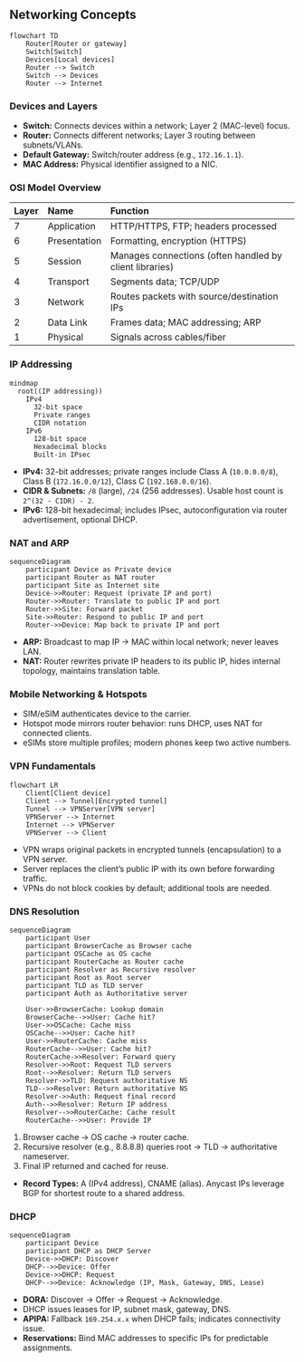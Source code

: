 ## Networking Concepts

```mermaid
flowchart TD
    Router[Router or gateway]
    Switch[Switch]
    Devices[Local devices]
    Router --> Switch
    Switch --> Devices
    Router --> Internet
```

### Devices and Layers

- **Switch:** Connects devices within a network; Layer 2 (MAC-level) focus.
- **Router:** Connects different networks; Layer 3 routing between subnets/VLANs.
- **Default Gateway:** Switch/router address (e.g., `172.16.1.1`).
- **MAC Address:** Physical identifier assigned to a NIC.

### OSI Model Overview

| Layer | Name | Function |
| :--- | :--- | :--- |
| 7 | Application | HTTP/HTTPS, FTP; headers processed |
| 6 | Presentation | Formatting, encryption (HTTPS) |
| 5 | Session | Manages connections (often handled by client libraries) |
| 4 | Transport | Segments data; TCP/UDP |
| 3 | Network | Routes packets with source/destination IPs |
| 2 | Data Link | Frames data; MAC addressing; ARP |
| 1 | Physical | Signals across cables/fiber |

### IP Addressing

```mermaid
mindmap
  root((IP addressing))
    IPv4
      32-bit space
      Private ranges
      CIDR notation
    IPv6
      128-bit space
      Hexadecimal blocks
      Built-in IPsec
```

- **IPv4:** 32-bit addresses; private ranges include Class A (`10.0.0.0/8`), Class B (`172.16.0.0/12`), Class C (`192.168.0.0/16`).
- **CIDR & Subnets:** `/8` (large), `/24` (256 addresses). Usable host count is `2^(32 - CIDR) - 2`.
- **IPv6:** 128-bit hexadecimal; includes IPsec, autoconfiguration via router advertisement, optional DHCP.

### NAT and ARP

```mermaid
sequenceDiagram
    participant Device as Private device
    participant Router as NAT router
    participant Site as Internet site
    Device->>Router: Request (private IP and port)
    Router->>Router: Translate to public IP and port
    Router->>Site: Forward packet
    Site->>Router: Respond to public IP and port
    Router->>Device: Map back to private IP and port
```

- **ARP:** Broadcast to map IP → MAC within local network; never leaves LAN.
- **NAT:** Router rewrites private IP headers to its public IP, hides internal topology, maintains translation table.

### Mobile Networking & Hotspots

- SIM/eSIM authenticates device to the carrier.
- Hotspot mode mirrors router behavior: runs DHCP, uses NAT for connected clients.
- eSIMs store multiple profiles; modern phones keep two active numbers.

### VPN Fundamentals

```mermaid
flowchart LR
    Client[Client device]
    Client --> Tunnel[Encrypted tunnel]
    Tunnel --> VPNServer[VPN server]
    VPNServer --> Internet
    Internet --> VPNServer
    VPNServer --> Client
```

- VPN wraps original packets in encrypted tunnels (encapsulation) to a VPN server.
- Server replaces the client’s public IP with its own before forwarding traffic.
- VPNs do not block cookies by default; additional tools are needed.

### DNS Resolution

```mermaid
sequenceDiagram
    participant User
    participant BrowserCache as Browser cache
    participant OSCache as OS cache
    participant RouterCache as Router cache
    participant Resolver as Recursive resolver
    participant Root as Root server
    participant TLD as TLD server
    participant Auth as Authoritative server

    User->>BrowserCache: Lookup domain
    BrowserCache-->>User: Cache hit?
    User->>OSCache: Cache miss
    OSCache-->>User: Cache hit?
    User->>RouterCache: Cache miss
    RouterCache-->>User: Cache hit?
    RouterCache->>Resolver: Forward query
    Resolver->>Root: Request TLD servers
    Root-->>Resolver: Return TLD servers
    Resolver->>TLD: Request authoritative NS
    TLD-->>Resolver: Return authoritative NS
    Resolver->>Auth: Request final record
    Auth-->>Resolver: Return IP address
    Resolver-->>RouterCache: Cache result
    RouterCache-->>User: Provide IP
```

1. Browser cache → OS cache → router cache.
2. Recursive resolver (e.g., 8.8.8.8) queries root → TLD → authoritative nameserver.
3. Final IP returned and cached for reuse.

- **Record Types:** A (IPv4 address), CNAME (alias). Anycast IPs leverage BGP for shortest route to a shared address.

### DHCP

```mermaid
sequenceDiagram
    participant Device
    participant DHCP as DHCP Server
    Device->>DHCP: Discover
    DHCP-->>Device: Offer
    Device->>DHCP: Request
    DHCP-->>Device: Acknowledge (IP, Mask, Gateway, DNS, Lease)
```

- **DORA:** Discover → Offer → Request → Acknowledge.
- DHCP issues leases for IP, subnet mask, gateway, DNS.
- **APIPA:** Fallback `169.254.x.x` when DHCP fails; indicates connectivity issue.
- **Reservations:** Bind MAC addresses to specific IPs for predictable assignments.
